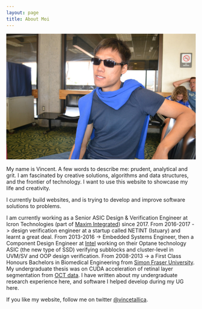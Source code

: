 ```yaml
---
layout: page
title: About Moi
---
```


![My name is Vincent.](/assets/blueman.JPG)

My name is Vincent. A few words to describe me: prudent, analytical and grit.
I am fascinated by creative solutions, algorithms and data structures, and the frontier of technology. I want to use this website to showcase my life and creativity.

I currently build websites, and is trying to develop and improve software solutions to problems.

I am currently working as a Senior ASIC Design & Verification Engineer at Icron Technologies (part of [Maxim Integrated](https://www.maximintegrated.com/en.html)) since 2017.
From 2016-2017 -> design verification engineer at a startup called NETINT (Istuary) and learnt a great deal.
From 2013-2016 -> Embedded Systems Engineer, then a Component Design Engineer at [Intel](http://intel.com) working on their Optane technology ASIC (the new type of SSD) verifying subblocks and cluster-level in UVM/SV and OOP design verification.
From 2008-2013 -> a First Class Honours Bachelors in Biomedical Engineering from [Simon Fraser University](http://sfu.ca). My undergraduate thesis was on CUDA acceleration of retinal layer segmentation from [OCT data](https://en.wikipedia.org/wiki/Optical_coherence_tomography).  I have
written about my undergraduate research experience here, and software I helped
develop during my UG here.

If you like my website, follow me on twitter [@vincetallica](https://twitter.com/vincetallica).

